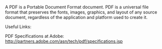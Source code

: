 A PDF is a Portable Document Format document.  PDF is a universal file format that preserves the fonts, images, graphics, and layout of any source document, regardless of the application and platform used to create it.

Useful Links:

PDF Specifications at Adobe: http://partners.adobe.com/asn/tech/pdf/specifications.jsp
